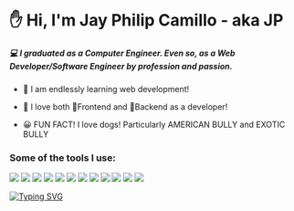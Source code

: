 # ✋ Hi, I'm Jay Philip Camillo - aka JP

##### 💻 I graduated as a **Computer Engineer**. Even so, as a **Web Developer/Software Engineer** by profession and passion.

- 🔁 I am endlessly learning web development! 
- 💚 I love both 📐Frontend and 🧠Backend as a developer!  

- 😀 FUN FACT! I love dogs! Particularly AMERICAN BULLY and EXOTIC BULLY

### Some of the tools I use:

![](https://www.vectorlogo.zone/logos/nodejs/nodejs-horizontal.svg) ![](https://upload.wikimedia.org/wikipedia/commons/thumb/8/8e/Nextjs-logo.svg/800px-Nextjs-logo.svg.png) ![](https://www.vectorlogo.zone/logos/typescriptlang/typescriptlang-ar21.svg) ![](https://www.vectorlogo.zone/logos/laravel/laravel-ar21.svg) ![](https://www.vectorlogo.zone/logos/vuejs/vuejs-ar21.svg) ![](https://www.vectorlogo.zone/logos/reactjs/reactjs-ar21.svg) ![](https://www.vectorlogo.zone/logos/tailwindcss/tailwindcss-ar21.svg) ![](https://www.vectorlogo.zone/logos/getbootstrap/getbootstrap-ar21.svg) ![](https://www.vectorlogo.zone/logos/figma/figma-ar21.svg) ![](https://www.vectorlogo.zone/logos/adobe_illustrator/adobe_illustrator-ar21.svg) ![](https://www.vectorlogo.zone/logos/git-scm/git-scm-ar21.svg) ![](https://www.vectorlogo.zone/logos/stripe/stripe-ar21.svg)

[![Typing SVG](https://readme-typing-svg.herokuapp.com?color=F70EE2&lines=Don't+Quit+my+Friend!+;Just+Trust+the+Process+%F0%9F%98%81)](https://git.io/typing-svg)
